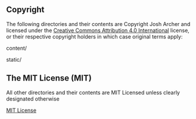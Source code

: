 ## Copyright

The following directories and their contents are Copyright Josh Archer and licensed under the [Creative Commons Attribution 4.0 International](https://creativecommons.org/licenses/by/4.0/) license, or their respective copyright holders in which case original terms apply:

content/

static/

## The MIT License (MIT) 

All other directories and their contents are MIT Licensed unless clearly designated otherwise

[MIT License](https://github.com/PuffinBlue/josharcher/blob/master/LICENSE)